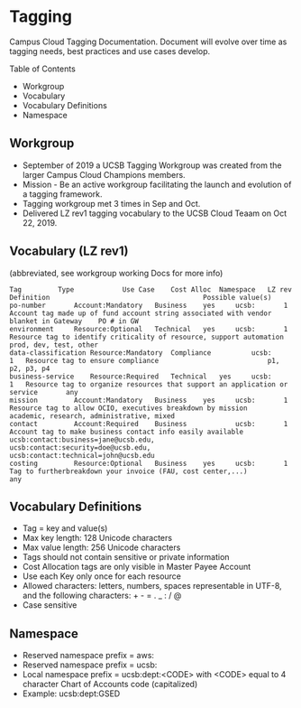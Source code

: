 # Tagging
Campus Cloud Tagging Documentation.
Document will evolve over time as tagging needs, best practices and use cases develop.

Table of Contents
  * Workgroup
  * Vocabulary
  * Vocabulary Definitions
  * Namespace
  
## Workgroup
* September of 2019 a UCSB Tagging Workgroup was created from the larger Campus Cloud Champions members. 
* Mission - Be an active workgroup facilitating the launch and evolution of a tagging framework.
* Tagging workgroup met 3 times in Sep and Oct.
* Delivered LZ rev1 tagging vocabulary to the UCSB Cloud Teaam on Oct 22, 2019.
  
## Vocabulary (LZ rev1)
(abbreviated, see workgroup working Docs for more info)
```
Tag			Type			Use Case	Cost Alloc	Namespace	LZ rev	Definition										Possible value(s)
po-number		Account:Mandatory	Business	yes		ucsb:		1	Account tag made up of fund account string associated with vendor blanket in Gateway	PO # in GW		
environment		Resource:Optional	Technical	yes		ucsb:		1	Resource tag to identify criticality of resource, support automation			prod, dev, test, other
data-classification	Resource:Mandatory	Compliance			ucsb:		1	Resource tag to ensure compliance							p1, p2, p3, p4
business-service	Resource:Required	Technical	yes		ucsb:		1	Resource tag to organize resources that support an application or service		any 
mission			Account:Mandatory	Business	yes		ucsb:		1	Resource tag to allow OCIO, executives breakdown by mission				academic, research, administrative, mixed
contact			Account:Required	Business			ucsb:		1	Account tag to make business contact info easily available				ucsb:contact:business=jane@ucsb.edu, ucsb:contact:security=doe@ucsb.edu, ucsb:contact:technical=john@ucsb.edu
costing			Resource:Optional	Business	yes		ucsb:		1	Tag to furtherbreakdown your invoice (FAU, cost center,...)				any
```

## Vocabulary Definitions
* Tag = key and value(s)
* Max key length: 128 Unicode characters	
* Max value length: 256 Unicode characters
* Tags should not contain sensitive or private information
* Cost Allocation tags are only visible in Master Payee Account
* Use each Key only once for each resource
* Allowed characters:  letters, numbers, spaces representable in UTF-8, and the following characters: + - = . _ : / @
* Case sensitive

## Namespace
* Reserved namespace prefix = aws:
* Reserved namespace prefix = ucsb:
* Local namespace prefix = ucsb:dept:\<CODE> with \<CODE> equal to 4 character Chart of Accounts code (capitalized)	
* Example: ucsb:dept:GSED
